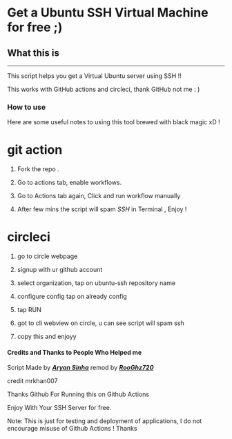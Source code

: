 # Get a Ubuntu SSH Virtual Machine for free ;) #

## What this is ##
---------------------------------------------------------------------
This script helps you get a Virtual Ubuntu server using SSH !! 

This works with GitHub actions and circleci, thank GitHub not me : )

### How to use ###

Here are some useful notes to using this tool brewed with black magic xD !

# git action
1. Fork the repo .

2. Go to actions tab, enable workflows.

3. Go to Actions tab again, Click and run workflow manually

4. After few mins the script will spam *SSH* in Terminal , Enjoy !

# circleci
1. go to circle webpage

2. signup with ur github account

3. select organization, tap on ubuntu-ssh repository name

4. configure config tap on already config

5. tap RUN

6. got to cli webview on circle, u can see script will spam ssh

7. copy this and enjoyy


#### Credits and Thanks to People Who Helped me ####

Script Made by [***Aryan Sinha***](https://github.com/techyminati)
remod by [***RooGhz720***](https://github.com/RooGhz720)

credit
mrkhan007

Thanks Github For Running this on Github Actions



Enjoy With Your SSH Server for free.

Note: This is just for testing and deployment of applications, I do not encourage misuse of Github Actions ! Thanks
